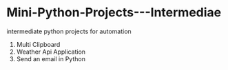 # Mini-Python-Projects---Intermediae
intermediate python projects for automation 
1. Multi Clipboard 
2. Weather Api Application
3. Send an email in Python 
